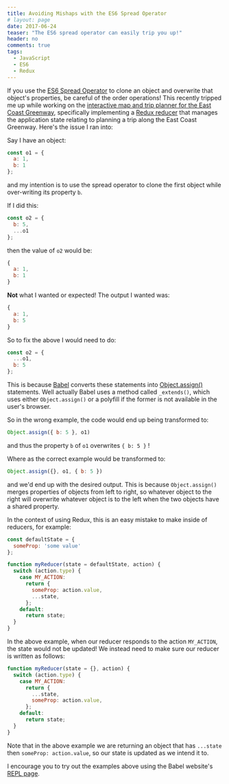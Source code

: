 ```yaml
---
title: Avoiding Mishaps with the ES6 Spread Operator
# layout: page
date: 2017-06-24
teaser: "The ES6 spread operator can easily trip you up!"
header: no
comments: true
tags:
  - JavaScript
  - ES6
  - Redux
---
```

If you use the [ES6 Spread Operator](https://developer.mozilla.org/en-US/docs/Web/JavaScript/Reference/Operators/Spread_operator) to clone an object and overwrite that object's properties, be careful of the order operations! This recently tripped me up while working on the [interactive map and trip planner for the East Coast Greenway](https://github.com/EastCoastGreenwayAlliance/ecg-map), specifically implementing a [Redux reducer](http://redux.js.org/docs/basics/Reducers.html) that manages the application state relating to planning a trip along the East Coast Greenway. Here's the issue I ran into:

Say I have an object:

```js
const o1 = {
  a: 1,
  b: 1
};
```

and my intention is to use the spread operator to clone the first object while over-writing its property `b`.

If I did this:

```js
const o2 = {
  b: 5,
  ...o1
};
```

then the value of `o2` would be:

```js
{
  a: 1,
  b: 1
}
```

**Not** what I wanted or expected! The output I wanted was:

```js
{
  a: 1,
  b: 5
}
```

So to fix the above I would need to do:

```js
const o2 = {
  ...o1,
  b: 5
};
```

This is because [Babel](https://babeljs.io/) converts these statements into [Object.assign()](https://developer.mozilla.org/en-US/docs/Web/JavaScript/Reference/Global_Objects/Object/assign) statements. Well actually Babel uses a method called `_extends()`, which uses either `Object.assign()` or a polyfill if the former is not available in the user's browser.

So in the wrong example, the code would end up being transformed to:

```js
Object.assign({ b: 5 }, o1)
```

and thus the property `b` of `o1` overwrites `{ b: 5 }` !

Where as the correct example would be transformed to:

```js
Object.assign({}, o1, { b: 5 })
```

and we'd end up with the desired output. This is because `Object.assign()` merges properties of objects from left to right, so whatever object to the right will overwrite whatever object is to the left when the two objects have a shared property.

In the context of using Redux, this is an easy mistake to make inside of reducers, for example:

```js
const defaultState = {
  someProp: 'some value'
};

function myReducer(state = defaultState, action) {
  switch (action.type) {
    case MY_ACTION:
      return {
        someProp: action.value,
        ...state,
      };
    default:
      return state;
  }
}
```

In the above example, when our reducer responds to the action `MY_ACTION`, the state would not be updated! We instead need to make sure our reducer is written as follows:

```js
function myReducer(state = {}, action) {
  switch (action.type) {
    case MY_ACTION:
      return {
        ...state,
        someProp: action.value,
      };
    default:
      return state;
  }
}
```

Note that in the above example we are returning an object that has `...state` then
`someProp: action.value`, so our state is updated as we intend it to.

I encourage you to try out the examples above using the Babel website's [REPL page](https://babeljs.io/repl/).

